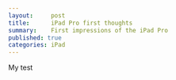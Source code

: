 ```yaml
---
layout:     post
title:      iPad Pro first thoughts
summary:    First impressions of the iPad Pro
published: true
categories: iPad
---
```



My test
